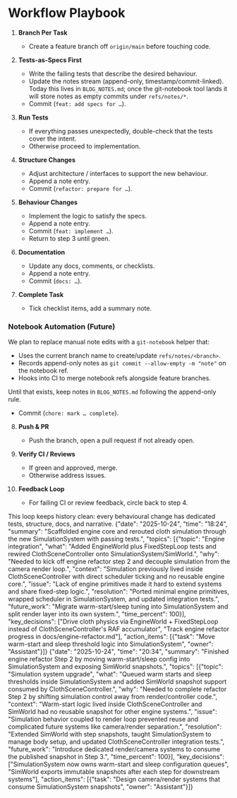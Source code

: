 # Workflow Playbook

1. **Branch Per Task**
   - Create a feature branch off `origin/main` before touching code.

2. **Tests-as-Specs First**
   - Write the failing tests that describe the desired behaviour.
   - Update the notes stream (append-only, timestamp/commit-linked). Today this lives in `BLOG_NOTES.md`; once the git-notebook tool lands it will store notes as empty commits under `refs/notes/*`.
   - Commit (`feat: add specs for …`).

3. **Run Tests**
   - If everything passes unexpectedly, double-check that the tests cover the intent.
   - Otherwise proceed to implementation.

4. **Structure Changes**
   - Adjust architecture / interfaces to support the new behaviour.
   - Append a note entry.
   - Commit (`refactor: prepare for …`).

5. **Behaviour Changes**
   - Implement the logic to satisfy the specs.
   - Append a note entry.
   - Commit (`feat: implement …`).
   - Return to step 3 until green.

6. **Documentation**
   - Update any docs, comments, or checklists.
    - Append a note entry.
   - Commit (`docs: …`).

7. **Complete Task**
   - Tick checklist items, add a summary note.

### Notebook Automation (Future)

We plan to replace manual note edits with a `git-notebook` helper that:

- Uses the current branch name to create/update `refs/notes/<branch>`.
- Records append-only notes as `git commit --allow-empty -m "note"` on the notebook ref.
- Hooks into CI to merge notebook refs alongside feature branches.

Until that exists, keep notes in `BLOG_NOTES.md` following the append-only rule.
   - Commit (`chore: mark … complete`).

8. **Push & PR**
   - Push the branch, open a pull request if not already open.

9. **Verify CI / Reviews**
   - If green and approved, merge.
   - Otherwise address issues.

10. **Feedback Loop**
    - For failing CI or review feedback, circle back to step 4.

This loop keeps history clean: every behavioural change has dedicated tests, structure, docs, and narrative.
{"date": "2025-10-24", "time": "18:24", "summary": "Scaffolded engine core and rerouted cloth simulation through the new SimulationSystem with passing tests.", "topics": [{"topic": "Engine integration", "what": "Added EngineWorld plus FixedStepLoop tests and rewired ClothSceneController onto SimulationSystem/SimWorld.", "why": "Needed to kick off engine refactor step 2 and decouple simulation from the camera render loop.", "context": "Simulation previously lived inside ClothSceneController with direct scheduler ticking and no reusable engine core.", "issue": "Lack of engine primitives made it hard to extend systems and share fixed-step logic.", "resolution": "Ported minimal engine primitives, wrapped scheduler in SimulationSystem, and updated integration tests.", "future_work": "Migrate warm-start/sleep tuning into SimulationSystem and split render layer into its own system.", "time_percent": 100}], "key_decisions": ["Drive cloth physics via EngineWorld + FixedStepLoop instead of ClothSceneController's RAF accumulator", "Track engine refactor progress in docs/engine-refactor.md"], "action_items": [{"task": "Move warm-start and sleep threshold logic into SimulationSystem", "owner": "Assistant"}]}
{"date": "2025-10-24", "time": "20:34", "summary": "Finished engine refactor Step 2 by moving warm-start/sleep config into SimulationSystem and exposing SimWorld snapshots.", "topics": [{"topic": "Simulation system upgrade", "what": "Queued warm starts and sleep thresholds inside SimulationSystem and added SimWorld snapshot support consumed by ClothSceneController.", "why": "Needed to complete refactor Step 2 by shifting simulation control away from render/controller code.", "context": "Warm-start logic lived inside ClothSceneController and SimWorld had no reusable snapshot for other engine systems.", "issue": "Simulation behavior coupled to render loop prevented reuse and complicated future systems like camera/render separation.", "resolution": "Extended SimWorld with step snapshots, taught SimulationSystem to manage body setup, and updated ClothSceneController integration tests.", "future_work": "Introduce dedicated render/camera systems to consume the published snapshot in Step 3.", "time_percent": 100}], "key_decisions": ["SimulationSystem now owns warm-start and sleep configuration queues", "SimWorld exports immutable snapshots after each step for downstream systems"], "action_items": [{"task": "Design camera/render systems that consume SimulationSystem snapshots", "owner": "Assistant"}]}
